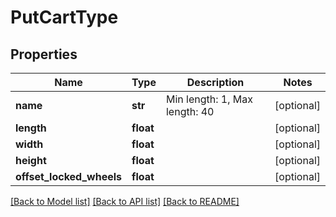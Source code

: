 # PutCartType

## Properties
Name | Type | Description | Notes
------------ | ------------- | ------------- | -------------
**name** | **str** | Min length: 1, Max length: 40 | [optional] 
**length** | **float** |  | [optional] 
**width** | **float** |  | [optional] 
**height** | **float** |  | [optional] 
**offset_locked_wheels** | **float** |  | [optional] 

[[Back to Model list]](../README.md#documentation-for-models) [[Back to API list]](../README.md#documentation-for-api-endpoints) [[Back to README]](../README.md)


